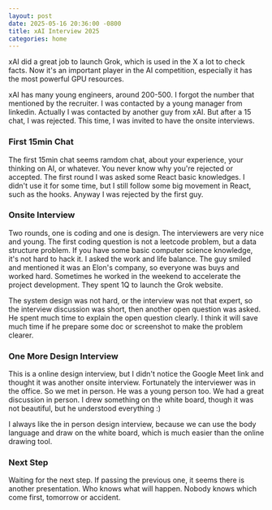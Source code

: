 ```yaml
---
layout: post
date: 2025-05-16 20:36:00 -0800
title: xAI Interview 2025
categories: home
---
```


xAI did a great job to launch Grok, which is used in the X a lot to check facts. Now it's an important player in the AI competition, especially it has the most powerful GPU resources.

xAI has many young engineers, around 200-500. I forgot the number that mentioned by the recruiter. I was contacted by a young manager from linkedin. Actually I was contacted by another guy from xAI. But after a 15 chat, I was rejected. This time, I was invited to have the onsite interviews.

### First 15min Chat

The first 15min chat seems ramdom chat, about your experience, your thinking on AI, or whatever. You never know why you're rejected or accepted. The first round I was asked some React basic knowledges. I didn't use it for some time, but I still follow some big movement in React, such as the hooks. Anyway I was rejected by the first guy.

### Onsite Interview

Two rounds, one is coding and one is design. The interviewers are very nice and young. The first coding question is not a leetcode problem, but a data structure problem. If you have some basic computer science knowledge, it's not hard to hack it. I asked the work and life balance. The guy smiled and mentioned it was an Elon's company, so everyone was buys and worked hard. Sometimes he worked in the weekend to accelerate the project development. They spent 1Q to launch the Grok website.

The system design was not hard, or the interview was not that expert, so the interview discussion was short, then another open question was asked. He spent much time to explain the open question clearly. I think it will save much time if he prepare some doc or screenshot to make the problem clearer.

### One More Design Interview

This is a online design interview, but I didn't notice the Google Meet link and thought it was another onsite interview. Fortunately the interviewer was in the office. So we met in person. He was a young person too. We had a great discussion in person. I drew something on the white board, though it was not beautiful, but he understood everything :)

I always like the in person design interview, because we can use the body language and draw on the white board, which is much easier than the online drawing tool.

### Next Step

Waiting for the next step. If passing the previous one, it seems there is another presentation. Who knows what will happen. Nobody knows which come first, tomorrow or accident.
